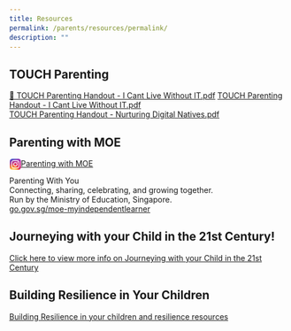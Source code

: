 ```yaml
---
title: Resources
permalink: /parents/resources/permalink/
description: ""
---
```

TOUCH Parenting
---------------
[📄 TOUCH Parenting Handout - I Cant Live Without IT.pdf](/files/TOUCH%20Parenting%20Handout%20-%20I%20Cant%20Live%20Without%20IT.pdf)
[TOUCH Parenting Handout - I Cant Live Without IT.pdf](/files/IT.pdf)   
[TOUCH Parenting Handout - Nurturing Digital Natives.pdf](/files/TOUCH.pdf)

Parenting with MOE
------------------

 <img src="/images/ig.png" style="width:20px;height:20px;margin-left:1px;" align = "left">
 
[Parenting with MOE](https://www.instagram.com/parentingwith.moesg/)
 
Parenting With You  
Connecting, sharing, celebrating, and growing together.  
Run by the Ministry of Education, Singapore.  
[go.gov.sg/moe-myindependentlearner](https://go.gov.sg/moe-myindependentlearner)  
  

Journeying with your Child in the 21st Century!
-----------------------------------------------

[Click here to view more info on Journeying with your Child in the 21st Century](/files/Journey.pdf)

  
  

Building Resilience in Your Children
------------------------------------

[Building Resilience in your children and resilience resources](/files/resilience.pdf)